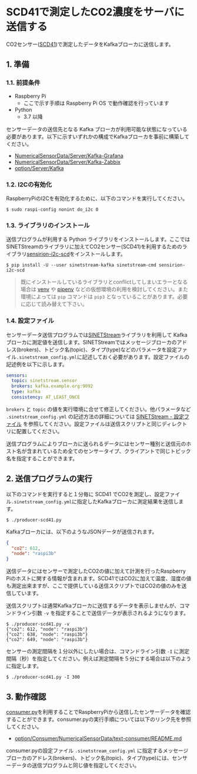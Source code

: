 # SCD41で測定したCO2濃度をサーバに送信する

CO2センサー([SCD41](https://sensirion.com/jp/products/product-catalog/?filter_series=7d9d4a77-bd13-4545-8e68-f8e03c184ddd))で測定したデータをKafkaブローカに送信します。

## 1. 準備

### 1.1. 前提条件

* Raspberry Pi
  * ここで示す手順は Raspberry Pi OS で動作確認を行っています
* Python
  * 3.7 以降

センサーデータの送信先となる Kafka ブローカが利用可能な状態になっている必要があります。以下に示すいずれかの構成でKafkaブローカを事前に構築してください。

* [NumericalSensorData/Server/Kafka-Grafana](../../Server/Kafka-Grafana/README.md)
* [NumericalSensorData/Server/Kafka-Zabbix](../../Server/Kafka-Zabbix/README.md)
* [option/Server/Kafka](../../../option/Server/Kafka/README.md)

### 1.2. I2Cの有効化

RaspberryPiのI2Cを有効化するために、以下のコマンドを実行してください。

```
$ sudo raspi-config nonint do_i2c 0
```

### 1.3. ライブラリのインストール

送信プログラムが利用する Python ライブラリをインストールします。ここではSINETStreamのライブラリに加えてCO2センサー(SCD41)を利用するためのライブラリ[sensirion-i2c-scd](https://github.com/sensirion/python-i2c-scd)をインストールします。

```console
$ pip install -U --user sinetstream-kafka sinetstream-cmd sensirion-i2c-scd
```

> 既にインストールしているライブラリとconflictしてしまいエラーとなる場合は [venv](https://docs.python.org/ja/3/library/venv.html) や [pipenv](https://github.com/pypa/pipenv) などの仮想環境の利用を検討してください。また環境によっては `pip` コマンドは `pip3` となっていることがあります。必要に応じて読み替えて下さい。

### 1.4. 設定ファイル

センサーデータ送信プログラムでは[SINETStream](https://www.sinetstream.net/)ライブラリを利用して Kafka ブローカに測定値を送信します。SINETStreamではメッセージブローカのアドレス(brokers)、トピック名(topic)、タイプ(type)などのパラメータを設定ファイル`.sinetstream_config.yml`に記述しておく必要があります。設定ファイルの記述例を以下に示します。

```yaml
sensors:
  topic: sinetstream.sensor
  brokers: kafka.example.org:9092
  type: kafka
  consistency: AT_LEAST_ONCE
```

`brokers` と `topic` の値を実行環境に合せて修正してください。他パラメータなど `.sinetstream_config.yml` の記述方法の詳細については [SINETStream - 設定ファイル](https://www.sinetstream.net/docs/userguide/config.html) を参照してください。設定ファイルは送信スクリプトと同じディレクトリに配置してください。

送信プログラムによりブローカに送られるデータにはセンサー種別と送信元のホスト名が含まれているため全てのセンサータイプ、クライアントで同じトピック名を指定することができます。

## 2. 送信プログラムの実行

以下のコマンドを実行すると１分毎に SCD41 でCO2を測定し、設定ファイル`.sinetstream_config.yml`に指定したKafkaブローカに測定結果を送信します。


```console
$ ./producer-scd41.py
```

Kafkaブローカには、以下のようなJSONデータが送信されます。

```json
{
  "co2": 612,
  "node": "raspi3b"
}
```

送信データにはセンサーで測定したCO2の値に加えて計測を行ったRaspberry Piのホストに関する情報が含まれます。SCD41ではCO2に加えて温度、湿度の値も測定出来ますが、ここで提供している送信スクリプトではCO2の値のみを送信しています。

送信スクリプトは通常Kafkaブローカに送信するデータを表示しませんが、コマンドライン引数 `-v` を指定することで送信データが表示されるようになります。

```console
$ ./producer-scd41.py -v
{"co2": 612, "node": "raspi3b"}
{"co2": 638, "node": "raspi3b"}
{"co2": 649, "node": "raspi3b"}
```

センサーの測定間隔を１分以外にしたい場合は、コマンドライン引数 `-I` に測定間隔（秒）を指定してください。例えば測定間隔を５分にする場合は以下のように指定します。

```console
$ ./producer-scd41.py -I 300
```

## 3. 動作確認

[consumer.py](../../../option/Consumer/NumericalSensorData/text-consumer/consumer.py)を利用することでRaspberryPiから送信したセンサーデータを確認することができます。consumer.pyの実行手順については以下のリンク先を参照してください。

* [option/Consumer/NumericalSensorData/text-consumer/README.md](../../../option/Consumer/NumericalSensorData/text-consumer/README.md)

consumer.pyの設定ファイル `.sinetstream_config.yml` に指定するメッセージブローカのアドレス(brokers)、トピック名(topic)、タイプ(type)には、センサーデータの送信プログラムと同じ値を指定してください。